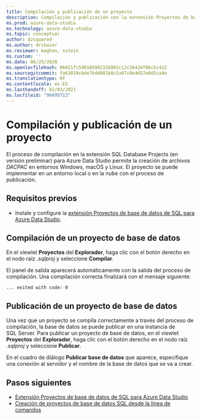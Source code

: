```yaml
---
title: Compilación y publicación de un proyecto
description: Compilación y publicación con la extensión Proyectos de base de datos de SQL Server
ms.prod: azure-data-studio
ms.technology: azure-data-studio
ms.topic: conceptual
author: dzsquared
ms.author: drskwier
ms.reviewer: maghan, sstein
ms.custom: ''
ms.date: 06/25/2020
ms.openlocfilehash: 06021fc598165982156093c12c26434f06cbc422
ms.sourcegitcommit: fa63019cbde76dd981b0c5a97c8e4d57e8d5ca4e
ms.translationtype: HT
ms.contentlocale: es-ES
ms.lasthandoff: 02/03/2021
ms.locfileid: "99495713"
---
```

# <a name="build-and-publish-a-project"></a>Compilación y publicación de un proyecto

El proceso de compilación en la extensión SQL Database Projects (en versión preliminar) para Azure Data Studio permite la creación de archivos *DACPAC* en entornos Windows, macOS y Linux. El proyecto se puede implementar en un entorno local o en la nube con el proceso de publicación.

## <a name="prerequisites"></a>Requisitos previos

- Instale y configure la [extensión Proyectos de base de datos de SQL para Azure Data Studio](sql-database-project-extension.md).

## <a name="build-a-database-project"></a>Compilación de un proyecto de base de datos

 En el viewlet **Proyectos** del **Explorador**, haga clic con el botón derecho en el nodo raíz *.sqlproj* y seleccione **Compilar**.

 El panel de salida aparecerá automáticamente con la salida del proceso de compilación.  Una compilación correcta finalizará con el mensaje siguiente: 

 ``` ... exited with code: 0 ```

## <a name="publish-a-database-project"></a>Publicación de un proyecto de base de datos

Una vez que un proyecto se compila correctamente a través del proceso de compilación, la base de datos se puede publicar en una instancia de SQL Server. Para publicar un proyecto de base de datos, en el viewlet **Proyectos** del **Explorador**, haga clic con el botón derecho en el nodo raíz *.sqlproj* y seleccione **Publicar**.

En el cuadro de diálogo **Publicar base de datos** que aparece, especifique una conexión al servidor y el nombre de la base de datos que se va a crear.

## <a name="next-steps"></a>Pasos siguientes

- [Extensión Proyectos de base de datos de SQL para Azure Data Studio](sql-database-project-extension.md)
- [Creación de proyectos de base de datos SQL desde la línea de comandos](sql-database-project-extension-build-from-command-line.md)
